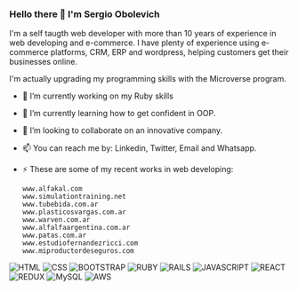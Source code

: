 ### Hello there 👋 I'm Sergio Obolevich

I'm a self taugth web developer with more than 10 years of experience in web developing and e-commerce.
I have plenty of experience using e-commerce platforms, CRM, ERP and wordpress, helping customers get their businesses online.

I'm actually upgrading my programming skills with the Microverse program.

- 🔭 I’m currently working on my Ruby skills
- 🌱 I’m currently learning how to get confident in OOP.
- 👯 I’m looking to collaborate on an innovative company.
- 📫 You can reach me by: Linkedin, Twitter, Email and Whatsapp.

- ⚡ These are some of my recent works in web developing:

      www.alfakal.com
      www.simulationtraining.net
      www.tubebida.com.ar
      www.plasticosvargas.com.ar
      www.warven.com.ar
      www.alfalfaargentina.com.ar
      www.patas.com.ar
      www.estudiofernandezricci.com
      www.miproductordeseguros.com

![HTML](https://img.shields.io/badge/html5%20-%23E34F26.svg?&style=for-the-badge&logo=html5&logoColor=white)
![CSS](https://img.shields.io/badge/css3%20-%231572B6.svg?&style=for-the-badge&logo=css3&logoColor=white)
![BOOTSTRAP](https://img.shields.io/badge/bootstrap%20-%23563D7C.svg?&style=for-the-badge&logo=bootstrap&logoColor=white)
![RUBY](https://img.shields.io/badge/ruby-%23CC342D.svg?&style=for-the-badge&logo=ruby&logoColor=white)
![RAILS](https://img.shields.io/badge/rails%20-%23CC0000.svg?&style=for-the-badge&logo=ruby-on-rails&logoColor=white)
![JAVASCRIPT](https://img.shields.io/badge/javascript-%23F7DF1E.svg?&style=flat-square&logo=javascript&logoColor=black&labelColor=black)
![REACT](https://img.shields.io/badge/react%20-%2320232a.svg?&style=for-the-badge&logo=react&logoColor=%2361DAFB)
![REDUX](https://img.shields.io/badge/redux%20-%23593d88.svg?&style=for-the-badge&logo=redux&logoColor=white)
![MySQL](https://img.shields.io/badge/mysql-%2300f.svg?&style=for-the-badge&logo=mysql&logoColor=white)
![AWS](https://img.shields.io/badge/Amazon%20AWS-%23232F3E?logo=amazon-aws&logoColor=white&style=for-the-badge)

